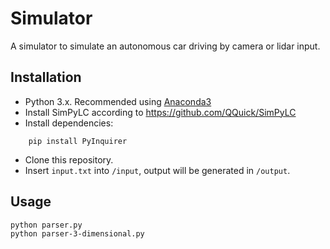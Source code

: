 # Simulator
A simulator to simulate an autonomous car driving by camera or lidar input.

## Installation
- Python 3.x. Recommended using [Anaconda3](https://www.anaconda.com/distribution/)
- Install SimPyLC according to https://github.com/QQuick/SimPyLC
- Install dependencies: 
```
    pip install PyInquirer
```
- Clone this repository.
- Insert `input.txt` into `/input`, output will be generated in `/output`.

## Usage
```Shell
python parser.py 
python parser-3-dimensional.py
```